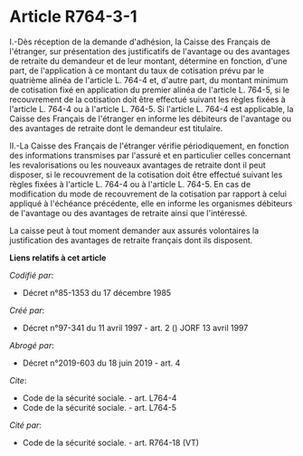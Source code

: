 # Article R764-3-1

I.-Dès réception de la demande d'adhésion, la Caisse des Français de l'étranger, sur présentation des justificatifs de
l'avantage ou des avantages de retraite du demandeur et de leur montant, détermine en fonction, d'une part, de l'application
à ce montant du taux de cotisation prévu par le quatrième alinéa de l'article L. 764-4 et, d'autre part, du montant minimum
de cotisation fixé en application du premier alinéa de l'article L. 764-5, si le recouvrement de la cotisation doit être
effectué suivant les règles fixées à l'article L. 764-4 ou à l'article L. 764-5. Si l'article L. 764-4 est applicable, la
Caisse des Français de l'étranger en informe les débiteurs de l'avantage ou des avantages de retraite dont le demandeur est
titulaire. 

II.-La Caisse des Français de l'étranger vérifie périodiquement, en fonction des informations transmises par l'assuré et en
particulier celles concernant les revalorisations ou les nouveaux avantages de retraite dont il peut disposer, si le
recouvrement de la cotisation doit être effectué suivant les règles fixées à l'article L. 764-4 ou à l'article L. 764-5. En
cas de modification du mode de recouvrement de la cotisation par rapport à celui appliqué à l'échéance précédente, elle en
informe les organismes débiteurs de l'avantage ou des avantages de retraite ainsi que l'intéressé. 

La caisse peut à tout moment demander aux assurés volontaires la justification des avantages de retraite français dont ils
disposent.

**Liens relatifs à cet article**

_Codifié par_:

  - Décret n°85-1353 du 17 décembre 1985

_Créé par_:

  - Décret n°97-341 du 11 avril 1997 - art. 2 () JORF 13 avril 1997

_Abrogé par_:

  - Décret n°2019-603 du 18 juin 2019 - art. 4

_Cite_:

  - Code de la sécurité sociale. - art. L764-4
  - Code de la sécurité sociale. - art. L764-5

_Cité par_:

  - Code de la sécurité sociale. - art. R764-18 (VT)
